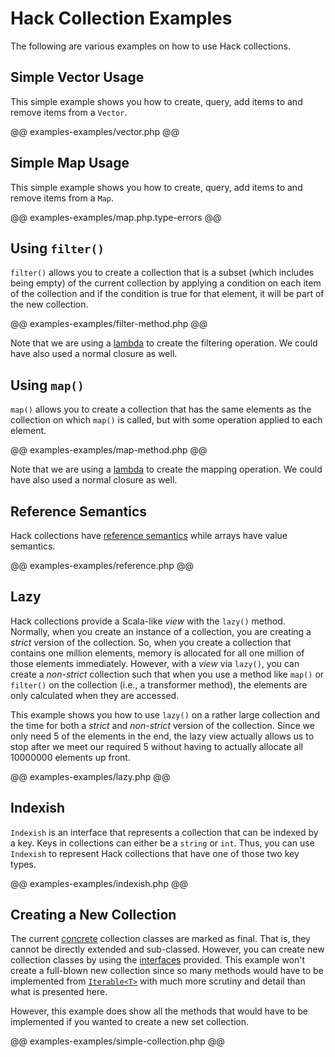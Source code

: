 # Hack Collection Examples

The following are various examples on how to use Hack collections.

## Simple Vector Usage

This simple example shows you how to create, query, add items to and remove items from a `Vector`.

@@ examples-examples/vector.php @@

## Simple Map Usage

This simple example shows you how to create, query, add items to and remove items from a `Map`.

@@ examples-examples/map.php.type-errors @@

## Using `filter()`

`filter()` allows you to create a collection that is a subset (which includes being empty) of the current collection by applying a condition on each item of the collection and if the condition is true for that element, it will be part of the new collection.

@@ examples-examples/filter-method.php @@

Note that we are using a [lambda](../../lambdas/introduction.md) to create the filtering operation. We could have also used a normal closure as well.

## Using `map()`

`map()` allows you to create a collection that has the same elements as the collection on which `map()` is called, but with some operation applied to each element.

@@ examples-examples/map-method.php @@

Note that we are using a [lambda](../../lambdas/introduction.md) to create the mapping operation. We could have also used a normal closure as well.

## Reference Semantics

Hack collections have [reference semantics](./semantics.md#reference-semantics) while arrays have value semantics.

@@ examples-examples/reference.php @@

## Lazy

Hack collections provide a Scala-like *view* with the `lazy()` method. Normally, when you create an instance of a collection, you are creating a *strict* version of the collection. So, when you create a collection that contains one million elements, memory is allocated for all one million of those elements immediately. However, with a *view* via `lazy()`, you can create a *non-strict* collection such that when you use a method like `map()` or `filter()` on the collection (i.e., a transformer method), the elements are only calculated when they are accessed.

This example shows you how to use `lazy()` on a rather large collection and the time for both a *strict* and *non-strict* version of the collection. Since we only need 5 of the elements in the end, the lazy view actually allows us to stop after we meet our required 5 without having to actually allocate all 10000000 elements up front.

@@ examples-examples/lazy.php @@

## Indexish

`Indexish` is an interface that represents a collection that can be indexed by a key. Keys in collections can either be a `string` or `int`. Thus, you can use `Indexish` to represent Hack collections that have one of those two key types.

@@ examples-examples/indexish.php @@

## Creating a New Collection

The current [concrete](./classes.md) collection classes are marked as final. That is, they cannot be directly extended and sub-classed. However, you can create new collection classes by using the [interfaces](./interfaces.md) provided. This example won't create a full-blown new collection since so many methods would have to be implemented from [`Iterable<T>`](./semantics.md#core-interfaces) with much more scrutiny and detail than what is presented here.

However, this example does show all the methods that would have to be implemented if you wanted to create a new set collection.

@@ examples-examples/simple-collection.php @@
